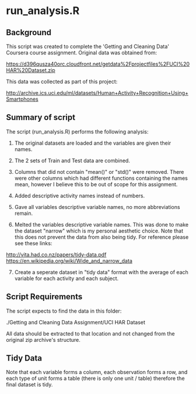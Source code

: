 # run_analysis.R

## Background

This script was created to complete the 'Getting and Cleaning Data' Coursera course assignment. Original data was obtained from:

https://d396qusza40orc.cloudfront.net/getdata%2Fprojectfiles%2FUCI%20HAR%20Dataset.zip

This data was collected as part of this project:

http://archive.ics.uci.edu/ml/datasets/Human+Activity+Recognition+Using+Smartphones

## Summary of script

The script (run_analysis.R) performs the following analysis:

1. The original datasets are loaded and the variables are given their names.

2. The 2 sets of Train and Test data are combined. 

3. Columns that did not contain "mean()" or "std()" were removed. There were other columns which had different functions containing the names mean, however I believe this to be out of scope for this assignment.

4. Added descriptive activity names instead of numbers.

5. Gave all variables descriptive variable names, no more abbreviations remain.

6. Melted the variables descriptive variable names. This was done to make the dataset "narrow" which is my personal aesthetic choice. Note that this does not prevent the data from also being tidy. For reference please see these links:

http://vita.had.co.nz/papers/tidy-data.pdf
https://en.wikipedia.org/wiki/Wide_and_narrow_data

7. Create a seperate dataset in "tidy data" format with the average of each variable for each activity and each subject. 

## Script Requirements

The script expects to find the data in this folder:

./Getting and Cleaning Data Assignment/UCI HAR Dataset

All data should be extracted to that location and not changed from the original zip archive's structure.

## Tidy Data

Note that each variable forms a column, each observation forms a row, and each type of unit forms a table (there is only one unit / table) therefore the final dataset is tidy.
